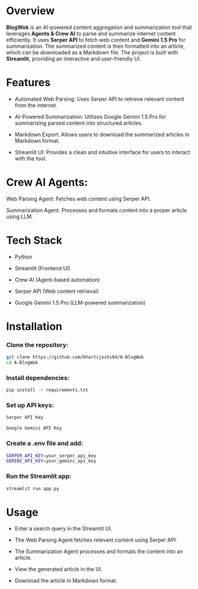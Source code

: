 
# Overview

**BlogWok** is an AI-powered content aggregation and summarization tool that leverages **Agents & Crew AI** to parse and summarize internet content efficiently. It uses **Serper API** to fetch web content and **Gemini 1.5 Pro** for summarization. The summarized content is then formatted into an article, which can be downloaded as a Markdown file. The project is built with **Streamlit**, providing an interactive and user-friendly UI.

# Features

- Automated Web Parsing: Uses Serper API to retrieve relevant content from the internet.

- AI-Powered Summarization: Utilizes Google Gemini 1.5 Pro for summarizing parsed content into structured articles.

- Markdown Export: Allows users to download the summarized articles in Markdown format.

- Streamlit UI: Provides a clean and intuitive interface for users to interact with the tool.

# Crew AI Agents:

Web Parsing Agent: Fetches web content using Serper API.

Summarization Agent: Processes and formats content into a proper article using LLM.

# Tech Stack

- Python

- Streamlit (Frontend UI)

- Crew AI (Agent-based automation)

- Serper API (Web content retrieval)

- Google Gemini 1.5 Pro (LLM-powered summarization)

# Installation

### Clone the repository:

```bash
git clone https://github.com/bhartijoshi04/A-BlogWok
cd A-BlogWok 
```

### Install dependencies:

```bash
pip install -r requirements.txt
```

### Set up API keys:

```bash
Serper API Key

Google Gemini API Key
```

### Create a .env file and add:

```bash
SERPER_API_KEY=your_serper_api_key
GEMINI_API_KEY=your_gemini_api_key
```

### Run the Streamlit app:

```bash
streamlit run app.py
```

# Usage

- Enter a search query in the Streamlit UI.

- The Web Parsing Agent fetches relevant content using Serper API.

- The Summarization Agent processes and formats the content into an article.

- View the generated article in the UI.

- Download the article in Markdown format.

